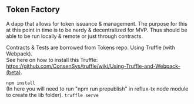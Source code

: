 ## Token Factory

A dapp that allows for token issuance & management. The purpose for this at this point in time is to be nerdy & decentralized for MVP. Thus should be able to be run locally & remote or just through contracts.

Contracts & Tests are borrowed from Tokens repo. Using Truffle (with Webpack).  
See here on how to install this Truffle: https://github.com/ConsenSys/truffle/wiki/Using-Truffle-and-Webpack-(beta).  


```npm install```   
(In here you will need to run "npm run prepublish" in reflux-tx node module to create the lib folder).
```truffle serve```
